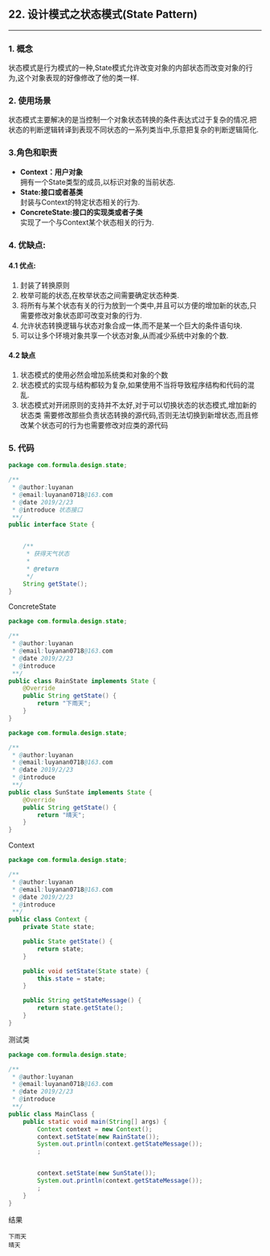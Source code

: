## 22. 设计模式之状态模式(State Pattern)

----


### 1. 概念
状态模式是行为模式的一种,State模式允许改变对象的内部状态而改变对象的行为,这个对象表现的好像修改了他的类一样.
### 2. 使用场景
状态模式主要解决的是当控制一个对象状态转换的条件表达式过于复杂的情况.把状态的判断逻辑转译到表现不同状态的一系列类当中,乐意把复杂的判断逻辑简化.
###  3.角色和职责
- **Context：用户对象**<br>
  拥有一个State类型的成员,以标识对象的当前状态.
- **State:接口或者基类**<br>
  封装与Context的特定状态相关的行为.
- **ConcreteState:接口的实现类或者子类**<br>
  实现了一个与Context某个状态相关的行为.
### 4. 优缺点:
#### 4.1 优点:
1. 封装了转换原则
2. 枚举可能的状态,在枚举状态之间需要确定状态种类.
3. 将所有与某个状态有关的行为放到一个类中,并且可以方便的增加新的状态,只需要修改对象状态即可改变对象的行为.
4. 允许状态转换逻辑与状态对象合成一体,而不是某一个巨大的条件语句块.
5. 可以让多个环境对象共享一个状态对象,从而减少系统中对象的个数.
#### 4.2 缺点
1. 状态模式的使用必然会增加系统类和对象的个数
2. 状态模式的实现与结构都较为复杂,如果使用不当将导致程序结构和代码的混乱.
3. 状态模式对开闭原则的支持并不太好,对于可以切换状态的状态模式,增加新的状态类 需要修改那些负责状态转换的源代码,否则无法切换到新增状态,而且修改某个状态可的行为也需要修改对应类的源代码
### 5. 代码
```java
package com.formula.design.state;

/**
 * @author:luyanan
 * @email:luyanan0718@163.com
 * @date 2019/2/23
 * @introduce 状态接口
 **/
public interface State {


    /**
     * 获得天气状态
     *
     * @return
     */
    String getState();
}

```

ConcreteState
```java
package com.formula.design.state;

/**
 * @author:luyanan
 * @email:luyanan0718@163.com
 * @date 2019/2/23
 * @introduce
 **/
public class RainState implements State {
    @Override
    public String getState() {
        return "下雨天";
    }
}

```
```java
package com.formula.design.state;

/**
 * @author:luyanan
 * @email:luyanan0718@163.com
 * @date 2019/2/23
 * @introduce
 **/
public class SunState implements State {
    @Override
    public String getState() {
        return "晴天";
    }
}

```
Context
```java
package com.formula.design.state;

/**
 * @author:luyanan
 * @email:luyanan0718@163.com
 * @date 2019/2/23
 * @introduce
 **/
public class Context {
    private State state;

    public State getState() {
        return state;
    }

    public void setState(State state) {
        this.state = state;
    }

    public String getStateMessage() {
        return state.getState();
    }
}

```
测试类
```java
package com.formula.design.state;

/**
 * @author:luyanan
 * @email:luyanan0718@163.com
 * @date 2019/2/23
 * @introduce
 **/
public class MainClass {
    public static void main(String[] args) {
        Context context = new Context();
        context.setState(new RainState());
        System.out.println(context.getStateMessage());
        ;


        context.setState(new SunState());
        System.out.println(context.getStateMessage());
        ;
    }
}

```
结果
```
下雨天
晴天
```

